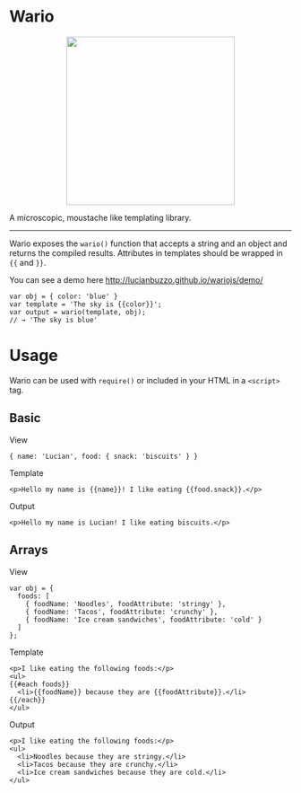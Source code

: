 # Wario
<p  align="center">
  <img src="http://lucianbuzzo.github.io/wariojs/demo/wario.png" width="300" height="auto" />
</p>

A microscopic, moustache like templating library.

---

Wario exposes the `wario()` function that accepts a string and an object and
returns the compiled results. Attributes in templates should be wrapped in `{{` and `}}`.

You can see a demo here http://lucianbuzzo.github.io/wariojs/demo/

```
var obj = { color: 'blue' }
var template = 'The sky is {{color}}';
var output = wario(template, obj);
// → 'The sky is blue'
```

# Usage

Wario can be used with `require()` or included in your HTML in a `<script>` tag.

## Basic
View  
```
{ name: 'Lucian', food: { snack: 'biscuits' } }
```

Template  
```
<p>Hello my name is {{name}}! I like eating {{food.snack}}.</p>
```

Output  
```
<p>Hello my name is Lucian! I like eating biscuits.</p>
```

## Arrays
View  
```
var obj = {
  foods: [
    { foodName: 'Noodles', foodAttribute: 'stringy' },
    { foodName: 'Tacos', foodAttribute: 'crunchy' },
    { foodName: 'Ice cream sandwiches', foodAttribute: 'cold' }
  ]
};
```

Template  
```
<p>I like eating the following foods:</p>
<ul>
{{#each foods}}
  <li>{{foodName}} because they are {{foodAttribute}}.</li>
{{/each}}
</ul>
```

Output  
```
<p>I like eating the following foods:</p>
<ul>
  <li>Noodles because they are stringy.</li>
  <li>Tacos because they are crunchy.</li>
  <li>Ice cream sandwiches because they are cold.</li>
</ul>
```
